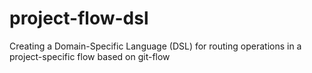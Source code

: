 # project-flow-dsl
Creating a Domain-Specific Language (DSL) for routing operations in a project-specific flow based on git-flow
